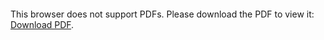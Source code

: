 <object data="christ-in-song/CIS1908pdfs/178.pdf" type="application/pdf" width="100%" height="1024px">
    <embed src="christ-in-song/CIS1908pdfs/178.pdf">
        <p>This browser does not support PDFs. Please download the PDF to view it: <a href="christ-in-song/CIS1908pdfs/178.pdf">Download PDF</a>.</p>
    </embed>
</object>
